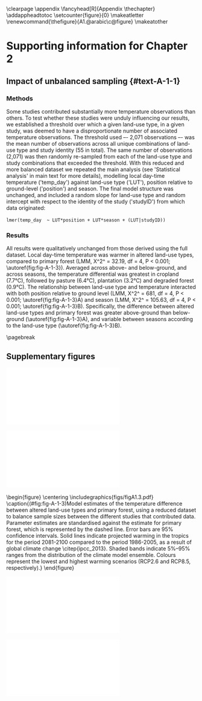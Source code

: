 \clearpage
\appendix
\fancyhead[R]{Appendix \thechapter}
\addappheadtotoc
\setcounter{figure}{0}
\makeatletter 
\renewcommand{\thefigure}{A1.\@arabic\c@figure}
\makeatother



# Supporting information for Chapter 2

## Impact of unbalanced sampling {#text-A-1-1}

### Methods

Some studies contributed substantially more temperature observations than others. To test whether these studies were unduly influencing our results, we established a threshold over which a given land-use type, in a given study, was deemed to have a disproportionate number of associated temperature observations. The threshold used –- 2,071 observations –- was the mean number of observations across all unique combinations of land-use type and study identity (55 in total). The same number of observations (2,071) was then randomly re-sampled from each of the land-use type and study combinations that exceeded the threshold. With this reduced and more balanced dataset we repeated the main analysis (see 'Statistical analysis' in main text for more details), modelling local day-time temperature ('temp_day') against land-use type ('LUT'), position relative to ground-level ('position') and season. The final model structure was unchanged, and included a random slope for land-use type and random intercept with respect to the identity of the study ('studyID') from which data originated:

`lmer(temp_day  ~ LUT*position + LUT*season + (LUT|studyID))`

### Results

All results were qualitatively unchanged from those derived using the full dataset. Local day-time temperature was warmer in altered land-use types, compared to primary forest (LMM, Χ^2^ = 32.19, df = 4, P < 0.001; \autoref{fig:fig-A-1-3}). Averaged across above- and below-ground, and across seasons, the temperature differential was greatest in cropland (7.7&deg;C), followed by pasture (6.4&deg;C), plantation (3.2&deg;C) and degraded forest (0.9&deg;C).
The relationship between land-use type and temperature interacted with both position relative to ground level (LMM, Χ^2^ = 681, df = 4, P < 0.001; \autoref{fig:fig-A-1-3}A) and season (LMM, Χ^2^ = 105.63, df = 4, P < 0.001; \autoref{fig:fig-A-1-3}B). Specifically, the difference between altered land-use types and primary forest was greater above-ground than below-ground (\autoref{fig:fig-A-1-3}A), and variable between seasons according to the land-use type (\autoref{fig:fig-A-1-3}B).

\pagebreak

## Supplementary figures




![(\#fig:fig-A-1-1)Day-time temperature against land-use type for each study contributing data to the analyses. Panel numbers refer to the study number in the reference list below. Land-use types are: primary forest (PF), degraded forest (DF), plantation (Pl), pasture (Pa) and cropland (Cr). Panels are ordered by the combination of land-use types for which data was available: (1-12) PF + DF; (13-15) PF + DF + Pl; (16-18) DF + Pl; (19-20) PF + Pa; (21) DF + Pa; (22-23) PF + Pa + Cr; and (24-25) DF + Cr. Shading of points indicates temperatures measured above-ground (orange) or below-ground (blue), and point symbol indicates temperatures measured during the dry season (circles) or wet season (triangles).](./output/fig-A-1-1-1.pdf) 

![(\#fig:fig-A-1-2)Site elevation against land-use type for each study contributing data to the analyses. Panel numbers refer to the study number in the reference list below. Land-use types are: primary forest (PF), degraded forest (DF), plantation (Pl), pasture (Pa) and cropland (Cr). Panels are ordered by the combination of land-use types for which data was available: (1-12) PF + DF; (13-15) PF + DF + Pl; (16-18) DF + Pl; (19-20) PF + Pa; (21) DF + Pa; (22-23) PF + Pa + Cr; and (24-25) DF + Cr. Dotted black lines connect the mean elevation of all the sites within each land-use type.](./output/fig-A-1-2-1.pdf) 



\begin{figure}
\centering
\includegraphics{figs/figA1.3.pdf}
\caption{(\#fig:fig-A-1-3)Model estimates of the temperature difference between altered land-use types and primary forest, using a reduced dataset to balance sample sizes between the different studies that contributed data. Parameter estimates are standardised against the estimate for primary forest, which is represented by the dashed line. Error bars are 95\% confidence intervals. Solid lines indicate projected warming in the tropics for the period 2081-2100 compared to the period 1986-2005, as a result of global climate change \citep{ipcc_2013}. Shaded bands indicate 5\%–95\% ranges from the distribution of the climate model ensemble. Colours represent the lowest and highest warming scenarios (RCP2.6 and RCP8.5, respectively).}
\end{figure}

![(\#fig:fig-A-1-4)Model estimates of the nocturnal temperature difference between altered land-use types and primary forest. Note that cropland and pasture are missing from this analysis because nocturnal temperature data for these land-use types were not available. Parameter estimates are standardised against the estimate for primary forest, which is represented by the dotted line. Error bars are 95% confidence intervals.](./output/fig-A-1-4-1.pdf) 

![(\#fig:fig-A-1-5)Model estimates of the difference between altered land-use types and primary forest in terms of temperature extremes. Day-time results are depicted in panels A and B, and night-time results in panels C and D. Panels A and C indicate the effect of land-use change on maximum temperature, and panels B and D indicate the same for minimum temperature. Note that data for cropland and pasture are absent from this analysis because data for these land-use types were not available. Parameter estimates are standardised against the estimate for primary forest, which is represented by the dotted line. Error bars are 95% confidence intervals. The grey numbers next to points represent the number of studies providing the underlying data.](./output/fig-A-1-5-1.pdf) 

